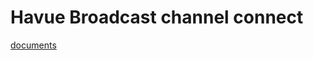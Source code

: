 # Havue Broadcast channel connect

[documents](https://happypedestrian.github.io/havue/solutions/broadcast-channel-connect.html)
